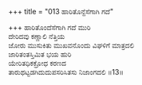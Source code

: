 +++
title = "013 ಹಾರಿತೊನ್ದೆಸೆಗಾಗಿ ಗದೆ"

+++
ಹಾರಿತೊಂದೆಸೆಗಾಗಿ ಗದೆ ಮುರಿ  
ದೇರಿದವು ಕಣ್ಣಾಲಿ ನೆತ್ತಿಯ  
ಜೋರು ಮುಸುಕಿತು ಮುಖವನೊಂದು ವಿಘಳಿಗೆ ಮಾತ್ರದಲಿ  
ಜಾರಿತಂತಸ್ತಿಮಿತ ಭಯ ಹುರಿ  
ಯೇರಿತಧಿಕಕ್ರೋಧ ಕರಣದ  
ತಾರುಥಟ್ಟಡಗಿದುದುಪಸರಿಸಿತಸು ನಿಜಾಂಗದಲಿ      ॥13॥